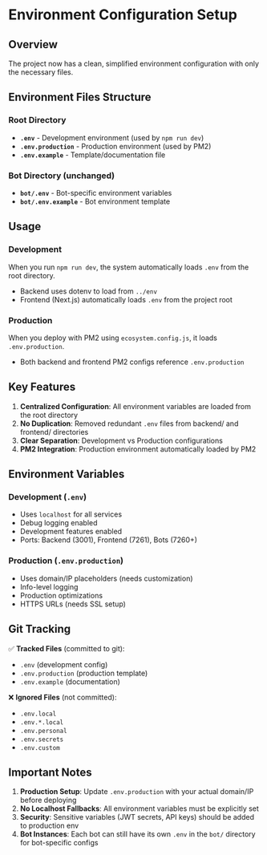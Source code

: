 # Environment Configuration Setup

## Overview
The project now has a clean, simplified environment configuration with only the necessary files.

## Environment Files Structure

### Root Directory
- **`.env`** - Development environment (used by `npm run dev`)
- **`.env.production`** - Production environment (used by PM2)
- **`.env.example`** - Template/documentation file

### Bot Directory (unchanged)
- **`bot/.env`** - Bot-specific environment variables
- **`bot/.env.example`** - Bot environment template

## Usage

### Development
When you run `npm run dev`, the system automatically loads `.env` from the root directory.
- Backend uses dotenv to load from `../env` 
- Frontend (Next.js) automatically loads `.env` from the project root

### Production
When you deploy with PM2 using `ecosystem.config.js`, it loads `.env.production`.
- Both backend and frontend PM2 configs reference `.env.production`

## Key Features

1. **Centralized Configuration**: All environment variables are loaded from the root directory
2. **No Duplication**: Removed redundant `.env` files from backend/ and frontend/ directories
3. **Clear Separation**: Development vs Production configurations
4. **PM2 Integration**: Production environment automatically loaded by PM2

## Environment Variables

### Development (`.env`)
- Uses `localhost` for all services
- Debug logging enabled
- Development features enabled
- Ports: Backend (3001), Frontend (7261), Bots (7260+)

### Production (`.env.production`)
- Uses domain/IP placeholders (needs customization)
- Info-level logging
- Production optimizations
- HTTPS URLs (needs SSL setup)

## Git Tracking

✅ **Tracked Files** (committed to git):
- `.env` (development config)
- `.env.production` (production template)
- `.env.example` (documentation)

❌ **Ignored Files** (not committed):
- `.env.local`
- `.env.*.local`
- `.env.personal`
- `.env.secrets`
- `.env.custom`

## Important Notes

1. **Production Setup**: Update `.env.production` with your actual domain/IP before deploying
2. **No Localhost Fallbacks**: All environment variables must be explicitly set
3. **Security**: Sensitive variables (JWT secrets, API keys) should be added to production env
4. **Bot Instances**: Each bot can still have its own `.env` in the `bot/` directory for bot-specific configs
